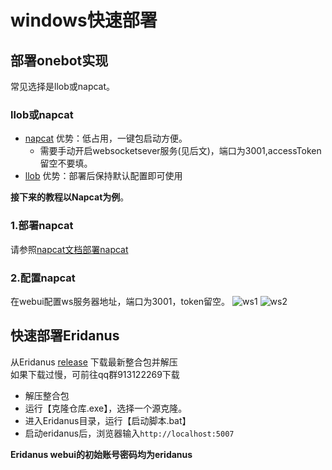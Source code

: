# windows快速部署

## 部署onebot实现
常见选择是llob或napcat。
### llob或napcat
- [napcat](https://napneko.github.io/) 优势：低占用，一键包启动方便。
    - 需要手动开启websocketsever服务(见后文)，端口为3001,accessToken留空不要填。
- [llob](https://llonebot.github.io/zh-CN/guide/getting-started) 优势：部署后保持默认配置即可使用

**接下来的教程以Napcat为例**。
### 1.部署napcat
请参照[napcat文档部署napcat](https://napneko.pages.dev/)

### 2.配置napcat
在webui配置ws服务器地址，端口为3001，token留空。
![ws1](/img_1.png)
![ws2](/img_2.png)
## 快速部署Eridanus
从Eridanus [release](https://github.com/avilliai/Eridanus/releases) 下载最新整合包并解压  
如果下载过慢，可前往qq群913122269下载  
- 解压整合包
- 运行【克隆仓库.exe】，选择一个源克隆。
- 进入Eridanus目录，运行【启动脚本.bat】
- 启动eridanus后，浏览器输入`http://localhost:5007`  

**Eridanus webui的初始账号密码均为eridanus**
